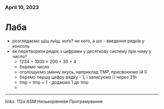 
### April 10, 2023

# Лаба

- розглядаємо щіщ луіщ. коґо? не кого, а шо - введення рядків у консоль
- як перетворити рядок з цифрами у десяткову систему при чому у число?
    - 1234 = 1000 + 200 + 30 + 4
    - беремо число
    - оголошуємо змінну якусь, наприклад TMP, присвоюємо їй 0
    - беремо першу цифру рядку - 1, і записуємо її через 31h
    - tmp = tmp + 1 - додаємо 1 до tmp
    - 



---

links: 112a ASM Низькорівневе Програмування

